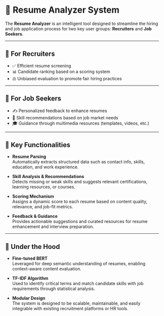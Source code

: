 # 📄 Resume Analyzer System

The **Resume Analyzer** is an intelligent tool designed to streamline the hiring and job application process for two key user groups: **Recruiters** and **Job Seekers**.

---

## 👔 For Recruiters

- ✅ Efficient resume screening  
- 📊 Candidate ranking based on a scoring system  
- ⚖️ Unbiased evaluation to promote fair hiring practices  

---

## 👤 For Job Seekers

- ✍️ Personalized feedback to enhance resumes  
- 📌 Skill recommendations based on job market needs  
- 🎓 Guidance through multimedia resources (templates, videos, etc.)  

---

## 🔧 Key Functionalities

- **Resume Parsing**  
  Automatically extracts structured data such as contact info, skills, education, and work experience.

- **Skill Analysis & Recommendations**  
  Detects missing or weak skills and suggests relevant certifications, learning resources, or courses.

- **Scoring Mechanism**  
  Assigns a dynamic score to each resume based on content quality, relevance, and job-fit metrics.

- **Feedback & Guidance**  
  Provides actionable suggestions and curated resources for resume enhancement and interview preparation.

---

## 🧠 Under the Hood

- **Fine-tuned BERT**  
  Leveraged for deep semantic understanding of resumes, enabling context-aware content evaluation.

- **TF-IDF Algorithm**  
  Used to identify critical terms and match candidate skills with job requirements through statistical analysis.

- **Modular Design**  
  The system is designed to be scalable, maintainable, and easily integrable with existing recruitment platforms or HR tools.

